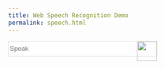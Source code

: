 ```yaml
---
title: Web Speech Recognition Demo
permalink: speech.html
---
```


<!-- CSS Styles -->
<style>
  .speech {border: 1px solid #DDD; width: 300px; padding: 0; margin: 0}
  .speech input {border: 0; width: 240px; display: inline-block; height: 30px;}
  .speech img {float: right; width: 40px }
</style>

<!-- Search Form -->
<form id="labnol" method="get" action="console.log(document.getElementById(\"transcript\")">
  <div class="speech">
    <input type="text" name="q" id="transcript" placeholder="Speak" />
    <img onclick="startDictation()" src="//i.imgur.com/cHidSVu.gif" />
  </div>
</form>

<!-- HTML5 Speech Recognition API -->
<script>
  function startDictation() {

    if (window.hasOwnProperty('webkitSpeechRecognition')) {

      var recognition = new webkitSpeechRecognition();

      recognition.continuous = false;
      recognition.interimResults = false;

      recognition.lang = "en-US";
      recognition.start();

      recognition.onresult = function(e) {
        document.getElementById('transcript').value
                                 = e.results[0][0].transcript;
        recognition.stop();
        document.getElementById('labnol').submit();
      };

      recognition.onerror = function(e) {
        recognition.stop();
      }

    }
  }
</script>

